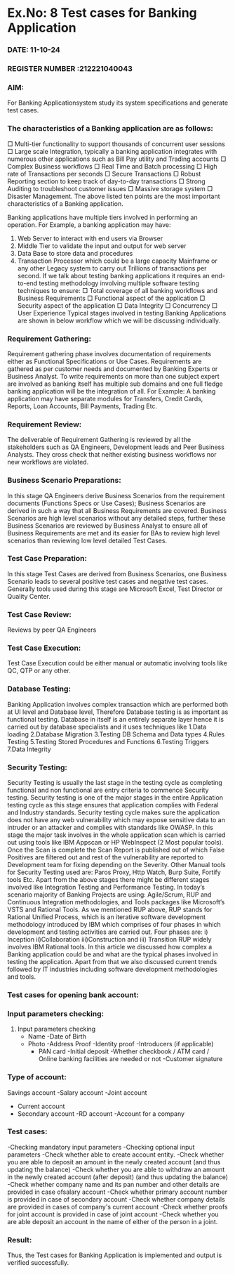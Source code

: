 # Ex.No: 8  Test cases for Banking Application

### DATE: 11-10-24                                                                           
### REGISTER NUMBER :212221040043 
### AIM: 
For Banking Applicationsystem study its system specifications and generate test cases.
### The characteristics of a Banking application are as follows: 
□ Multi-tier functionality to support thousands of concurrent user sessions 
□ Large scale Integration, typically a banking application integrates with 
numerous other applications such as Bill Pay utility and Trading accounts 
□ Complex Business workflows 
□ Real Time and Batch processing 
□ High rate of Transactions per seconds 
□ Secure Transactions 
□ Robust Reporting section to keep track of day-to-day transactions 
□ Strong Auditing to troubleshoot customer issues 
□ Massive storage system 
□ Disaster Management.
The above listed ten points are the most important characteristics of a Banking 
application. 
 
Banking applications have multiple tiers involved in performing an operation. For Example, a 
banking application may have: 
1. Web Server to interact with end users via Browser 
2. Middle Tier to validate the input and output for web server 
3. Data Base to store data and procedures 
4. Transaction Processor which could be a large capacity Mainframe or any other 
Legacy system to carry out Trillions of transactions per second. 
If we talk about testing banking applications it requires an end-to-end testing methodology 
involving multiple software testing techniques to ensure: 
□ Total coverage of all banking workflows and Business Requirements 
□ Functional aspect of the application 
□ Security aspect of the application 
□ Data Integrity 
□ Concurrency 
□ User Experience 
Typical stages involved in testing Banking Applications are shown in below workflow 
which we will be discussing individually.
### Requirement Gathering: 
Requirement gathering phase involves documentation of requirements either as Functional 
Specifications or Use Cases. Requirements are gathered as per customer needs and documented 
by Banking Experts or Business Analyst. To write requirements on more than one subject 
expert are involved as banking itself has multiple sub domains and one full fledge banking 
application will be the integration of all. For Example: A banking application may have 
separate modules for Transfers, Credit Cards, Reports, Loan Accounts, Bill Payments, Trading 
Etc. 
### Requirement Review: 
The deliverable of Requirement Gathering is reviewed by all the stakeholders such as QA 
Engineers, Development leads and Peer Business Analysts. They cross check that neither 
existing business workflows nor new workflows are violated. 
### Business Scenario Preparations: 
In this stage QA Engineers derive Business Scenarios from the requirement documents 
(Functions Specs or Use Cases); Business Scenarios are derived in such a way that all 
Business Requirements are covered. Business Scenarios are high level scenarios without any 
detailed steps, further these Business Scenarios are reviewed by Business Analyst to ensure 
all of Business Requirements are met and its easier for BAs to review high level scenarios 
than reviewing low level detailed Test Cases.
### Test Case Preparation: 
In this stage Test Cases are derived from Business Scenarios, one Business Scenario leads to 
several positive test cases and negative test cases. Generally tools used during this stage are 
Microsoft Excel, Test Director or Quality Center. 
### Test Case Review: 
Reviews by peer QA Engineers 
### Test Case Execution: 
Test Case Execution could be either manual or automatic involving tools like QC, QTP or 
any other.
### Database Testing: 
Banking Application involves complex transaction which are performed both at UI level and 
Database level, Therefore Database testing is as important as functional testing. Database in 
itself is an entirely separate layer hence it is carried out by database specialists and it uses  techniques like 
1.Data loading 
2.Database Migration 
3.Testing DB Schema and Data types 
4.Rules Testing 
5.Testing Stored Procedures and Functions 
6.Testing Triggers 
7.Data Integrity
### Security Testing: 
 Security Testing is usually the last stage in the testing cycle as completing functional and non functional are entry criteria to commence Security testing. Security testing is one of the major stages in the entire Application testing cycle as this stage ensures that application complies with Federal and Industry standards. Security testing cycle makes sure the application does not have any web vulnerability which may expose sensitive data to an intruder or an attacker and complies with standards like OWASP. 
In this stage the major task involves in the whole application scan which is carried out using 
tools like IBM Appscan or HP WebInspect (2 Most popular tools). 
Once the Scan is complete the Scan Report is published out of which False Positives are 
filtered out and rest of the vulnerability are reported to Development team for fixing 
depending on the Severity. 
Other Manual tools for Security Testing used are: Paros Proxy, Http Watch, Burp Suite, 
Fortify tools Etc. 
Apart from the above stages there might be different stages involved like Integration Testing 
and Performance Testing. 
In today’s scenario majority of Banking Projects are using: Agile/Scrum, RUP and 
Continuous Integration methodologies, and Tools packages like Microsoft’s VSTS and 
Rational Tools. As we mentioned RUP above, RUP stands for Rational Unified Process, 
which is an iterative software development methodology introduced by IBM which 
comprises of four phases in which development and testing activities are carried out.
Four phases are: 
i) Inception
ii)Collaboration 
iii)Construction and 
iii) Transition
RUP widely involves IBM Rational tools. 
In this article we discussed how complex a Banking application could be and what are the 
typical phases involved in testing the application. Apart from that we also discussed current 
trends followed by IT industries including software development methodologies and tools. 
### Test cases for opening bank account:
### Input parameters checking: 
 1. Input parameters checking
    - Name
     -Date of Birth
     - Photo
      -Address Proof
       -Identity proof
       -Introducers (if applicable)
       - PAN card
        -Initial deposit
        -Whether checkbook / ATM card / Online banking facilities are needed or not
         -Customer signature
### Type of account: 
Savings account
-Salary account
-Joint account
- Current account
- Secondary account
-RD account
-Account for a company
### Test cases: 
-Checking mandatory input parameters -Checking optional input parameters -Check whether able to create account entity. -Check whether you are able to deposit an amount in the newly created account (and thus updating the balance) -Check whether you are able to withdraw an amount in the newly created account (after 
deposit) (and thus updating the balance) -Check whether company name and its pan number and other details are provided in case ofsalary 
account -Check whether primary account number is provided in case of secondary account -Check whether company details are provided in cases of company's current account -Check whether proofs for joint account is provided in case of joint account -Check whether you are able deposit an account in the name of either of the person in a joint.
### Result:
Thus, the Test cases for Banking Application is implemented and output is verified successfully. 
